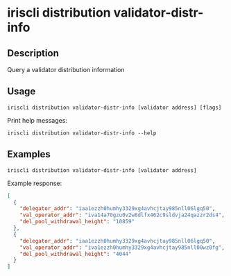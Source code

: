 # iriscli distribution validator-distr-info

## Description

Query a validator distribution information

## Usage

```
iriscli distribution validator-distr-info [validator address] [flags]
```

Print help messages:
```
iriscli distribution validator-distr-info --help
```

## Examples

```
iriscli distribution validator-distr-info [validator address]
```
Example response:
```json
[
  {
    "delegator_addr": "iaa1ezzh0humhy3329xg4avhcjtay985nll06lgq50",
    "val_operator_addr": "iva14a70gzu0v2w8dlfx462c9sldvja24qazzr2ds4",
    "del_pool_withdrawal_height": "10859"
  },
  {
    "delegator_addr": "iaa1ezzh0humhy3329xg4avhcjtay985nll06lgq50",
    "val_operator_addr": "iva1ezzh0humhy3329xg4avhcjtay985nll00wz0fg",
    "del_pool_withdrawal_height": "4044"
  }
]
```